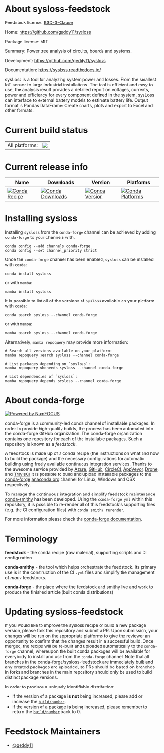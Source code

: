 About sysloss-feedstock
=======================

Feedstock license: [BSD-3-Clause](https://github.com/conda-forge/sysloss-feedstock/blob/main/LICENSE.txt)

Home: https://github.com/geddy11/sysloss

Package license: MIT

Summary: Power tree analysis of circuits, boards and systems.

Development: https://github.com/geddy11/sysloss

Documentation: https://sysloss.readthedocs.io/

sysLoss is a tool for analyzing system power and losses. From the smallest
IoT sensor to large industrial installations. The tool is efficient and easy
to use, the analysis result provides a detailed report on voltages, currents,
power and efficiency for every component defined in the system. sysLoss can
interface to external battery models to estimate battery life. Output format
is Pandas DataFrame: Create charts, plots and export to Excel and other formats.


Current build status
====================


<table><tr><td>All platforms:</td>
    <td>
      <a href="https://dev.azure.com/conda-forge/feedstock-builds/_build/latest?definitionId=22320&branchName=main">
        <img src="https://dev.azure.com/conda-forge/feedstock-builds/_apis/build/status/sysloss-feedstock?branchName=main">
      </a>
    </td>
  </tr>
</table>

Current release info
====================

| Name | Downloads | Version | Platforms |
| --- | --- | --- | --- |
| [![Conda Recipe](https://img.shields.io/badge/recipe-sysloss-green.svg)](https://anaconda.org/conda-forge/sysloss) | [![Conda Downloads](https://img.shields.io/conda/dn/conda-forge/sysloss.svg)](https://anaconda.org/conda-forge/sysloss) | [![Conda Version](https://img.shields.io/conda/vn/conda-forge/sysloss.svg)](https://anaconda.org/conda-forge/sysloss) | [![Conda Platforms](https://img.shields.io/conda/pn/conda-forge/sysloss.svg)](https://anaconda.org/conda-forge/sysloss) |

Installing sysloss
==================

Installing `sysloss` from the `conda-forge` channel can be achieved by adding `conda-forge` to your channels with:

```
conda config --add channels conda-forge
conda config --set channel_priority strict
```

Once the `conda-forge` channel has been enabled, `sysloss` can be installed with `conda`:

```
conda install sysloss
```

or with `mamba`:

```
mamba install sysloss
```

It is possible to list all of the versions of `sysloss` available on your platform with `conda`:

```
conda search sysloss --channel conda-forge
```

or with `mamba`:

```
mamba search sysloss --channel conda-forge
```

Alternatively, `mamba repoquery` may provide more information:

```
# Search all versions available on your platform:
mamba repoquery search sysloss --channel conda-forge

# List packages depending on `sysloss`:
mamba repoquery whoneeds sysloss --channel conda-forge

# List dependencies of `sysloss`:
mamba repoquery depends sysloss --channel conda-forge
```


About conda-forge
=================

[![Powered by
NumFOCUS](https://img.shields.io/badge/powered%20by-NumFOCUS-orange.svg?style=flat&colorA=E1523D&colorB=007D8A)](https://numfocus.org)

conda-forge is a community-led conda channel of installable packages.
In order to provide high-quality builds, the process has been automated into the
conda-forge GitHub organization. The conda-forge organization contains one repository
for each of the installable packages. Such a repository is known as a *feedstock*.

A feedstock is made up of a conda recipe (the instructions on what and how to build
the package) and the necessary configurations for automatic building using freely
available continuous integration services. Thanks to the awesome service provided by
[Azure](https://azure.microsoft.com/en-us/services/devops/), [GitHub](https://github.com/),
[CircleCI](https://circleci.com/), [AppVeyor](https://www.appveyor.com/),
[Drone](https://cloud.drone.io/welcome), and [TravisCI](https://travis-ci.com/)
it is possible to build and upload installable packages to the
[conda-forge](https://anaconda.org/conda-forge) [anaconda.org](https://anaconda.org/)
channel for Linux, Windows and OSX respectively.

To manage the continuous integration and simplify feedstock maintenance
[conda-smithy](https://github.com/conda-forge/conda-smithy) has been developed.
Using the ``conda-forge.yml`` within this repository, it is possible to re-render all of
this feedstock's supporting files (e.g. the CI configuration files) with ``conda smithy rerender``.

For more information please check the [conda-forge documentation](https://conda-forge.org/docs/).

Terminology
===========

**feedstock** - the conda recipe (raw material), supporting scripts and CI configuration.

**conda-smithy** - the tool which helps orchestrate the feedstock.
                   Its primary use is in the construction of the CI ``.yml`` files
                   and simplify the management of *many* feedstocks.

**conda-forge** - the place where the feedstock and smithy live and work to
                  produce the finished article (built conda distributions)


Updating sysloss-feedstock
==========================

If you would like to improve the sysloss recipe or build a new
package version, please fork this repository and submit a PR. Upon submission,
your changes will be run on the appropriate platforms to give the reviewer an
opportunity to confirm that the changes result in a successful build. Once
merged, the recipe will be re-built and uploaded automatically to the
`conda-forge` channel, whereupon the built conda packages will be available for
everybody to install and use from the `conda-forge` channel.
Note that all branches in the conda-forge/sysloss-feedstock are
immediately built and any created packages are uploaded, so PRs should be based
on branches in forks and branches in the main repository should only be used to
build distinct package versions.

In order to produce a uniquely identifiable distribution:
 * If the version of a package **is not** being increased, please add or increase
   the [``build/number``](https://docs.conda.io/projects/conda-build/en/latest/resources/define-metadata.html#build-number-and-string).
 * If the version of a package **is** being increased, please remember to return
   the [``build/number``](https://docs.conda.io/projects/conda-build/en/latest/resources/define-metadata.html#build-number-and-string)
   back to 0.

Feedstock Maintainers
=====================

* [@geddy11](https://github.com/geddy11/)

